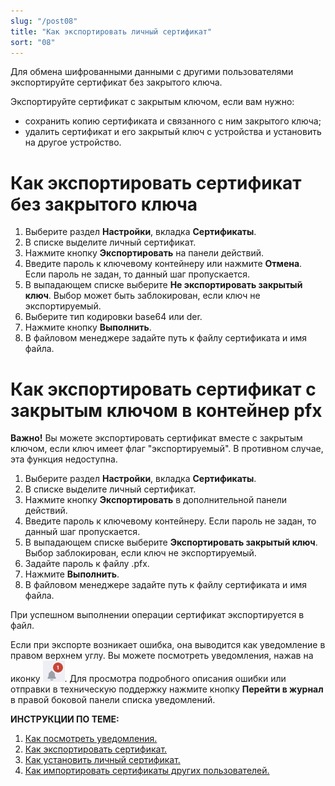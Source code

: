 ```yaml
---
slug: "/post08"
title: "Как экспортировать личный сертификат"
sort: "08"
---
```


Для обмена шифрованными данными с другими пользователями экспортируйте сертификат без закрытого ключа.

Экспортируйте сертификат с закрытым ключом, если вам нужно:
- сохранить копию сертификата и связанного с ним закрытого ключа;
- удалить сертификат и его закрытый ключ с устройства и установить на другое устройство.


# Как экспортировать сертификат без закрытого ключа

1. Выберите раздел **Настройки**, вкладка **Сертификаты**.
2. В списке выделите личный сертификат.
3. Нажмите кнопку **Экспортировать** на панели действий.
4. Введите пароль к ключевому контейнеру или нажмите **Отмена**.  
     Если пароль не задан, то данный шаг пропускается.
5. В выпадающем списке выберите **Не экспортировать закрытый ключ**. Выбор может быть заблокирован, если ключ не экспортируемый.
6. Выберите тип кодировки base64 или der.
7. Нажмите кнопку **Выполнить**.
8. В файловом менеджере задайте путь к файлу сертификата и имя файла.

# Как экспортировать сертификат с закрытым ключом в контейнер pfx

**Важно!** Вы можете экспортировать сертификат вместе с закрытым ключом, если ключ имеет флаг "экспортируемый". В противном случае, эта функция недоступна.

1. Выберите раздел **Настройки**, вкладка **Сертификаты**.
2. В списке выделите личный сертификат.
3. Нажмите кнопку **Экспортировать** в дополнительной панели действий.
4. Введите пароль к ключевому контейнеру.
     Если пароль не задан, то данный шаг пропускается.
5. В выпадающем списке выберите **Экспортировать закрытый ключ**. Выбор заблокирован, если ключ не экспортируемый.
6. Задайте пароль к файлу .pfx.
7. Нажмите **Выполнить**.
8. В файловом менеджере задайте путь к файлу сертификата и имя файла.

При успешном выполнении операции сертификат экспортируется в файл.

Если при экспорте возникает ошибка, она выводится как уведомление в правом верхнем углу. Вы можете посмотреть уведомления, нажав на иконку ![notifications-button.jpg](./images/notifications-button.jpg "События"). Для просмотра подробного описания ошибки или отправки в техническую поддержку нажмите кнопку **Перейти в журнал** в правой боковой панели списка уведомлений.

**ИНСТРУКЦИИ ПО ТЕМЕ:**  
1. [Как посмотреть уведомления.](https://docs.cryptoarm.ru/06-v3.2-Beta/007-cryptoarm/notifications)  
2. [Как экспортировать сертификат.](https://docs.cryptoarm.ru/06-v3.2-Beta/008-certs/export-cert)  
3. [Как установить личный сертификат.](https://docs.cryptoarm.ru/06-v3.2-Beta/008-certs/import-my-cert)  
4. [Как импортировать сертификаты других пользователей.](https://docs.cryptoarm.ru/06-v3.2-Beta/008-certs/import-certs)  